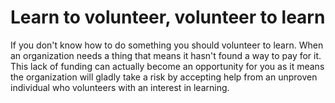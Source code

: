 # Learn to volunteer, volunteer to learn

If you don't know how to do something you should volunteer to learn. When an organization needs a thing that means it hasn't found a way to pay for it. This lack of funding can actually become an opportunity for you as it means the organization will gladly take a risk by accepting help from an unproven individual who volunteers with an interest in learning.
